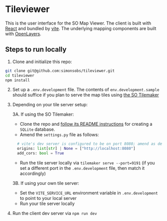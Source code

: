 # Tileviewer

This is the user interface for the SO Map Viewer. The client is built with [React](https://react.dev/) and bundled by [vite](https://vite.dev/). The underlying mapping components are built with [OpenLayers](https://openlayers.org/).

## Steps to run locally

1. Clone and initialize this repo:

```sh
git clone git@github.com:simonsobs/tileviewer.git
cd tileviewer
npm install
```

2. Set up a `.env.development` file. The contents of `env.development.sample` should suffice if you plan to serve the map tiles using [the SO Tilemaker](https://github.com/simonsobs/tilemaker)

3. Depending on your tile server setup:

   3A. If using the SO Tilemaker:

   - Clone the repo and [follow its README instructions](https://github.com/simonsobs/tilemaker#readme) for creating a `SQLite` database.
   - Amend the `settings.py` file as follows:

   ```py
     # vite's dev server is configured to be on port 8080; amend as desired.
     origins: list[str] | None = ["http://localhost:8080"]
     add_cors: bool = True
   ```

   - Run the tile server locally via `tilemaker serve --port=9191` (if you set a different port in the `.env.development` file, then match it accordingly)

   3B. If using your own tile server:

   - Set the `VITE_SERVICE_URL` environment variable in `.env.development` to point to your local server
   - Run your tile server locally

4. Run the client dev server via `npm run dev`
